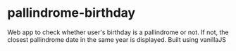 # pallindrome-birthday
Web app to check whether user's birthday is a pallindrome or not. If not, the closest pallindrome date in the same year is displayed. Built using vanillaJS
